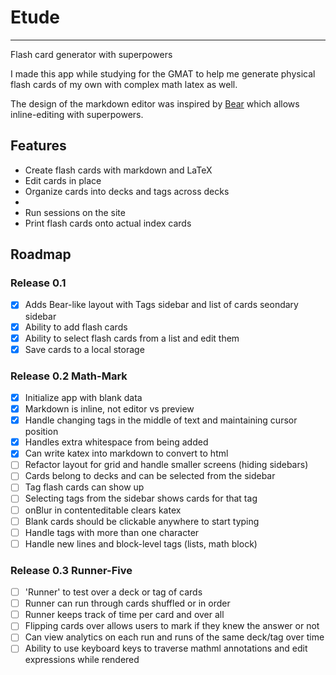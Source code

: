 # Etude
--------

Flash card generator with superpowers

I made this app while studying for the GMAT to help me generate physical flash cards of my own with complex math latex as well.

The design of the markdown editor was inspired by [Bear](www.bear-writer.com) which allows inline-editing with superpowers.

## Features
- Create flash cards with markdown and LaTeX
- Edit cards in place
- Organize cards into decks and tags across decks
- 
- Run sessions on the site
- Print flash cards onto actual index cards

## Roadmap

### Release 0.1
- [x] Adds Bear-like layout with Tags sidebar and list of cards seondary sidebar
- [x] Ability to add flash cards
- [x] Ability to select flash cards from a list and edit them
- [x] Save cards to a local storage

### Release 0.2 Math-Mark
- [x] Initialize app with blank data
- [x] Markdown is inline, not editor vs preview
- [x] Handle changing tags in the middle of text and maintaining cursor position
- [x] Handles extra whitespace from being added
- [x] Can write katex into markdown to convert to html
- [ ] Refactor layout for grid and handle smaller screens (hiding sidebars)
- [ ] Cards belong to decks and can be selected from the sidebar
- [ ] Tag flash cards can show up 
- [ ] Selecting tags from the sidebar shows cards for that tag
- [ ] onBlur in contenteditable clears katex
- [ ] Blank cards should be clickable anywhere to start typing
- [ ] Handle tags with more than one character
- [ ] Handle new lines and block-level tags (lists, math block)

### Release 0.3 Runner-Five
- [ ] 'Runner' to test over a deck or tag of cards
- [ ] Runner can run through cards shuffled or in order
- [ ] Runner keeps track of time per card and over all
- [ ] Flipping cards over allows users to mark if they knew the answer or not
- [ ] Can view analytics on each run and runs of the same deck/tag over time
- [ ] Ability to use keyboard keys to traverse mathml annotations and edit expressions while rendered
